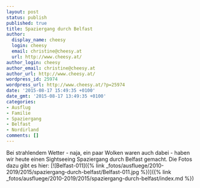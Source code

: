 ```yaml
---
layout: post
status: publish
published: true
title: Spaziergang durch Belfast
author:
  display_name: cheesy
  login: cheesy
  email: christine@cheesy.at
  url: http://www.cheesy.at/
author_login: cheesy
author_email: christine@cheesy.at
author_url: http://www.cheesy.at/
wordpress_id: 25974
wordpress_url: http://www.cheesy.at/?p=25974
date: '2015-08-17 15:49:35 +0100'
date_gmt: '2015-08-17 13:49:35 +0100'
categories:
- Ausflug
- Familie
- Spaziergang
- Belfast
- Nordirland
comments: []
---
```

Bei strahlendem Wetter - naja, ein paar Wolken waren auch dabei - haben wir heute einen Sightseeing Spaziergang durch Belfast gemacht.
Die Fotos dazu gibt es hier:
[![Belfast-011]({% link _fotos/ausfluege/2010-2019/2015/spaziergang-durch-belfast/Belfast-011.jpg %})]({% link _fotos/ausfluege/2010-2019/2015/spaziergang-durch-belfast/index.md %})
